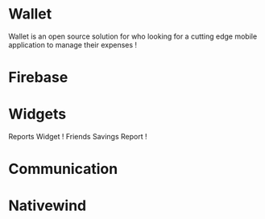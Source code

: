 # Wallet 

Wallet is an open source solution for who looking for a cutting edge mobile application to manage their expenses ! 

# Firebase


# Widgets 
 
 Reports Widget ! Friends Savings Report !

# Communication


# Nativewind